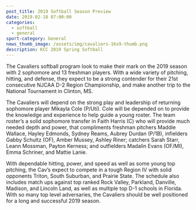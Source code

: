 ```yaml
---
post_title: 2019 Softball Season Preview
date: 2019-02-18 07:00:00
categories:
  - softball
  - general
sport-category: General
news_thumb_image: /assets/img/cavaliers-16x9-thumb.png
description: KCC 2019 Spring Softball
---
```


The Cavaliers softball program look to make their mark on the 2019 season with 2 sophomore and 13 freshman players. With a wide variety of pitching, hitting, and defense, they expect to be a strong contender for their 21st consecutive NJCAA D-2 Region Championship, and make another trip to the National Tournament in Clinton, MS.

The Cavaliers will depend on the strong play and leadership of returning sophomore player Mikayla Cole (P/Uti). Cole will be depended on to provide the knowledge and experience to help guide a young roster. The team roster’s a solid sophomore transfer in Faith Harris (C) who will provide much needed depth and power, that compliments freshman pitchers Maddie Wallace, Hayley Edmonds, Sydney Reams, Aubrey Durdan (P/1B), infielders Gabby Schultz (OF), Amber Mussey, Ashley Riner; catchers Sarah Starr, Leann Mossman, Payton Kerness; and outfielders Madalin Evans (OF/MI), Emma Schriner, and Mattie Lanie.

With dependable hitting, power, and speed as well as some young top pitching, the Cav’s expect to compete in a tough Region IV with solid opponents Triton, South Suburban, and Prairie State. The schedule also includes match ups against top ranked Rock Valley, Parkland, Danville, Madison, and Lincoln Land, as well as multiple top D-1 schools in Florida. With so many top level adversaries, the Cavaliers should be well positioned for a long and successful 2019 season.